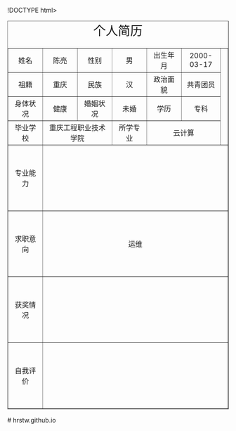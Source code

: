 !DOCTYPE html>
<html lang="en">

<head>
    <meta charset="UTF-8">
    <meta name="viewport" content="width=device-width, initial-scale=1.0">
    <title>Document</title>
    <style>
    	/*通过给td设置高度和宽度，进而确定每一行高度*/
        td {
            width: 80px;
            height: 50px;
        }
        caption {
            font-size: 28px;
            margin-bottom: 10px;
        }
        /*需填内容较多时设置高度*/
        .body td {
            height: 150px;
        }
    </style>
</head>
<body>
    <table border="1" cellspacing="0" width=“650” align="center">
        <caption>个人简历</caption>
        <tr align="center">
            <td>姓名</td>
            <td>陈亮</td>
            <td>性别</td>
            <td>男</td>
            <td>出生年月</td>
            <td>2000-03-17</td>
            <td colspan="2" rowspan="4"></td>
        </tr>
        <tr align="center">
            <td>祖籍</td>
            <td>重庆</td>
            <td>民族</td>
            <td>汉</td>
            <td>政治面貌</td>
            <td>共青团员</td>
        </tr>
        <tr align="center">
            <td>身体状况</td>
            <td>健康</td>
            <td>婚姻状况</td>
            <td>未婚</td>
            <td>学历</td>
            <td>专科</td>
        </tr>
        <tr align="center">
            <td>毕业学校</td>
            <td colspan="2">重庆工程职业技术学院</td>
            <td>所学专业</td>
            <td colspan="2">云计算</td>
        </tr>
        <tr align="center" class="body">
            <td>专业能力</td>
            <td colspan="7"></td>
        </tr>
        <tr align="center" class="body">
            <td>求职意向</td>
            <td colspan="7">运维</td>
        </tr>
        <tr align="center" class="body">
            <td>获奖情况</td>
            <td colspan="7"></td>
        </tr>
        <tr align="center" class="body">
            <td>自我评价</td>
            <td colspan="7"></td>
        </tr>
    </table>
</body>
</html># hrstw.github.io
